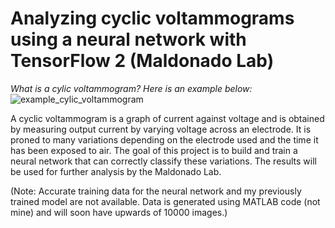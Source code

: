 # Analyzing cyclic voltammograms using a neural network with TensorFlow 2 (Maldonado Lab)

*What is a cylic voltammogram? Here is an example below:*
![example_cylic_voltammogram](https://cdn.shopify.com/s/files/1/0823/0287/files/cyclic-voltammogram-ferrocene-labelled_848x547.png?v=1644831341)

A cyclic voltammogram is a graph of current against voltage and is obtained by measuring output current by varying voltage across an electrode. It is proned to many variations depending on the electrode used and the time it has been exposed to air. The goal of this project is to build and train a neural network that can correctly classify these variations. The results will be used for further analysis by the Maldonado Lab.

(Note: Accurate training data for the neural network and my previously trained model are not available. Data is generated using MATLAB code (not mine) and will soon have upwards of 10000 images.)
